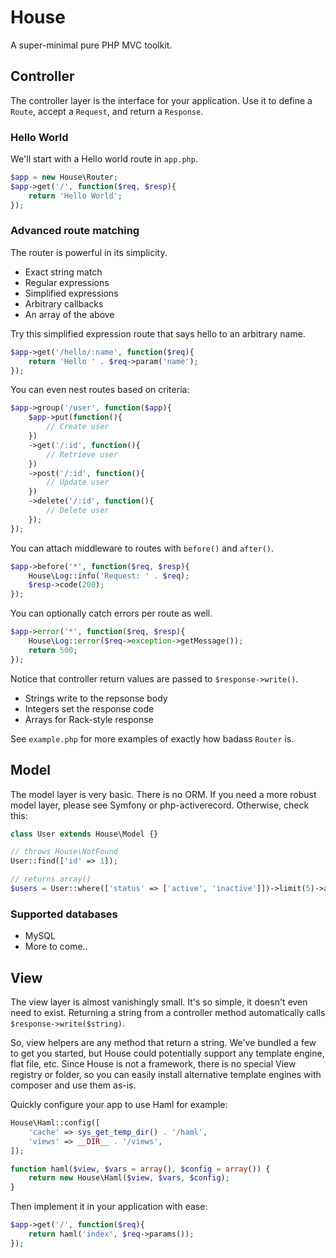 # House

A super-minimal pure PHP MVC toolkit.


## Controller

The controller layer is the interface for your application. 
Use it to define a `Route`, accept a `Request`, and return a `Response`.

### Hello World

We'll start with a Hello world route in `app.php`.

```php	
$app = new House\Router;
$app->get('/', function($req, $resp){
	return 'Hello World';			
});
```

### Advanced route matching

The router is powerful in its simplicity.

* Exact string match
* Regular expressions
* Simplified expressions
* Arbitrary callbacks
* An array of the above

Try this simplified expression route that says hello to an arbitrary name.

```php
$app->get('/hello/:name', function($req){
	return 'Hello ' . $req->param('name');
});
```

You can even nest routes based on criteria:

```php
$app->group('/user', function($app){
	$app->put(function(){
		// Create user
	})
	->get('/:id', function(){
		// Retrieve user
	})
	->post('/:id', function(){
		// Update user
	})
	->delete('/:id', function(){
		// Delete user
	});
});
```

You can attach middleware to routes with `before()` and `after()`.

```php
$app->before('*', function($req, $resp){
	House\Log::info('Request: ' . $req);
	$resp->code(200);
});
```

You can optionally catch errors per route as well.

```php
$app->error('*', function($req, $resp){
	House\Log::error($req->exception->getMessage());
	return 500;
});
```

Notice that controller return values are passed to `$response->write()`.

* Strings write to the repsonse body
* Integers set the response code
* Arrays for Rack-style response

See `example.php` for more examples of exactly how badass `Router` is.


## Model

The model layer is very basic. There is no ORM. If you need a more robust
model layer, please see Symfony or php-activerecord. Otherwise, check this:

```php
class User extends House\Model {}

// throws House\NotFound
User::find(['id' => 1]);

// returns array() 
$users = User::where(['status' => ['active', 'inactive']])->limit(5)->all();
```

### Supported databases

* MySQL
* More to come..


## View

The view layer is almost vanishingly small. It's so simple, it doesn't even need to exist.
Returning a string from a controller method automatically calls `$response->write($string)`.

So, view helpers are any method that return a string. We've bundled a few to get you started,
but House could potentially support any template engine, flat file, etc. Since House is not a
framework, there is no special View registry or folder, so you can easily install alternative
template engines with composer and use them as-is.

Quickly configure your app to use Haml for example:

```php
House\Haml::config([
	'cache' => sys_get_temp_dir() . '/haml',
	'views' => __DIR__ . '/views',
]);

function haml($view, $vars = array(), $config = array()) {
	return new House\Haml($view, $vars, $config);
}
```

Then implement it in your application with ease:

```php
$app->get('/', function($req){
	return haml('index', $req->params());
});
```
